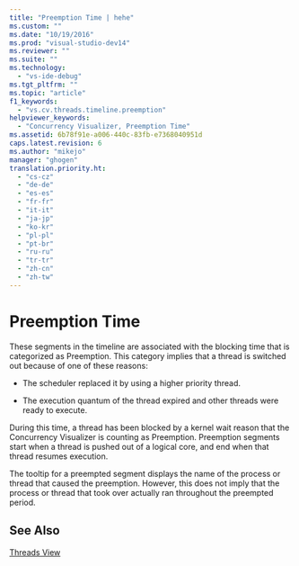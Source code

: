 ```yaml
---
title: "Preemption Time | hehe"
ms.custom: ""
ms.date: "10/19/2016"
ms.prod: "visual-studio-dev14"
ms.reviewer: ""
ms.suite: ""
ms.technology: 
  - "vs-ide-debug"
ms.tgt_pltfrm: ""
ms.topic: "article"
f1_keywords: 
  - "vs.cv.threads.timeline.preemption"
helpviewer_keywords: 
  - "Concurrency Visualizer, Preemption Time"
ms.assetid: 6b78f91e-a006-440c-83fb-e7368040951d
caps.latest.revision: 6
ms.author: "mikejo"
manager: "ghogen"
translation.priority.ht: 
  - "cs-cz"
  - "de-de"
  - "es-es"
  - "fr-fr"
  - "it-it"
  - "ja-jp"
  - "ko-kr"
  - "pl-pl"
  - "pt-br"
  - "ru-ru"
  - "tr-tr"
  - "zh-cn"
  - "zh-tw"
---
```

# Preemption Time
These segments in the timeline are associated with the blocking time that is categorized as Preemption. This category implies that a thread is switched out because of one of these reasons:  
  
-   The scheduler replaced it by using a higher priority thread.  
  
-   The execution quantum of the thread expired and other threads were ready to execute.  
  
 During this time, a thread has been blocked by a kernel wait reason that the Concurrency Visualizer is counting as Preemption. Preemption segments start when a thread is pushed out of a logical core, and end when that thread resumes execution.  
  
 The tooltip for a preempted segment displays the name of the process or thread that caused the preemption. However, this does not imply that the process or thread that took over actually ran throughout the preempted period.  
  
## See Also  
 [Threads View](../profiling/threads-view--parallel-performance-.md)